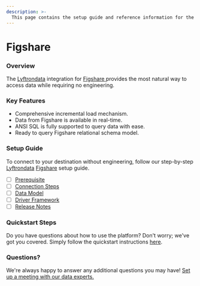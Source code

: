 ```yaml
---
description: >-
  This page contains the setup guide and reference information for the Figshare source connector.
---
```


# Figshare

### Overview

The [Lyftrondata](https://www.lyftrondata.com/) integration for [Figshare](https://www.lyftrondata.com/integration/figshare/)[ ](https://www.lyftrondata.com/integration/figshare/)provides the most natural way to access data while requiring no engineering.

### Key Features

* Comprehensive incremental load mechanism.
* Data from Figshare is available in real-time.&#x20;
* ANSI SQL is fully supported to query data with ease.
* Ready to query Figshare relational schema model.

### Setup Guide

To connect to your destination without engineering, follow our step-by-step [Lyftrondata](https://www.lyftrondata.com/)  [Figshare](https://www.lyftrondata.com/integration/figshare/) setup guide.

* [ ] [Prerequisite](../../business-analytics/figshare/prerequisite.md)
* [ ] [Connection Steps](../../business-analytics/figshare/connection-steps.md)
* [ ] [Data Model](../../business-analytics/figshare/data-model/)
* [ ] [Driver Framework](../../business-analytics/figshare/driver-framework/)
* [ ] [Release Notes](../../business-analytics/figshare/release-notes.md)

### Quickstart Steps

Do you have questions about how to use the platform? Don't worry; we've got you covered. Simply follow the quickstart instructions [here](../../../quickstart-steps.md).

### Questions? <a href="#questions" id="questions"></a>

We're always happy to answer any additional questions you may have! [Set up a meeting with our data experts.](https://www.lyftrondata.com/book-a-meeting/)

